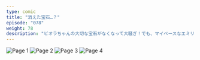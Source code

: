 ```yaml
---
type: comic
title: "消えた宝石…？"
episode: "078"
weight: 78
description: "ビオラちゃんの大切な宝石がなくなって大騒ぎ！でも、マイペースなエミリーがちゃんと見つけてくれて… オレンジもほっとひと安心なのでした 😊"
---
```


![Page 1](name-1.jpg)
![Page 2](name-2.jpg)
![Page 3](name-3.jpg)
![Page 4](name-4.jpg)
